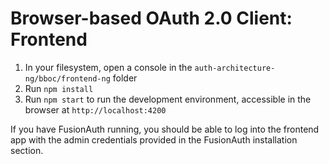 # Browser-based OAuth 2.0 Client: Frontend

1. In your filesystem, open a console in the `auth-architecture-ng/bboc/frontend-ng` folder
2. Run `npm install`
3. Run `npm start` to run the development environment, accessible in the browser at `http://localhost:4200`

If you have FusionAuth running, you should be able to log into the frontend app with the admin credentials provided in the FusionAuth installation section.
